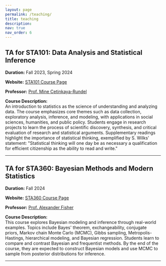 ```yaml
---
layout: page
permalink: /teaching/
title: teaching
description:
nav: true
nav_order: 6
---
```


## TA for STA101: Data Analysis and Statistical Inference

**Duration:** Fall 2023, Spring 2024  

**Website:** [STA101 Course Page](https://sta101-f23.github.io/)

**Professor:** [Prof. Mine Cetinkaya-Rundel](https://scholars.duke.edu/person/mine)

**Course Description:**  
An introduction to statistics as the science of understanding and analyzing data. The course emphasizes core themes such as data collection, exploratory analysis, inference, and modeling, with applications in social sciences, humanities, and public policy. Students engage in research projects to learn the process of scientific discovery, synthesis, and critical evaluation of research and statistical arguments. Supplementary readings highlight the importance of statistical thinking, exemplified by S. Wilks' statement: "Statistical thinking will one day be as necessary a qualification for efficient citizenship as the ability to read and write."

---

## TA for STA360: Bayesian Methods and Modern Statistics

**Duration:** Fall 2024

**Website:** [STA360 Course Page](https://sta360-fa24.github.io/)

**Professor:** [Prof. Alexander Fisher](https://scholars.duke.edu/person/Alexander.Fisher)

**Course Description:**  
This course explores Bayesian modeling and inference through real-world examples. Topics include Bayes' theorem, exchangeability, conjugate priors, Markov chain Monte Carlo (MCMC), Gibbs sampling, Metropolis-Hastings, hierarchical modeling, and Bayesian regression. Students learn to compare and contrast Bayesian and frequentist methods. By the end of the course, they are expected to construct Bayesian models and use MCMC to sample from posterior distributions for inference.

---
